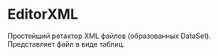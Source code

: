 # EditorXML
Простейший ретактор XML файлов (образованных DataSet).
Представляет файл в виде таблиц.
